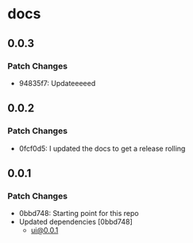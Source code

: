 # docs

## 0.0.3

### Patch Changes

- 94835f7: Updateeeeed

## 0.0.2

### Patch Changes

- 0fcf0d5: I updated the docs to get a release rolling

## 0.0.1

### Patch Changes

- 0bbd748: Starting point for this repo
- Updated dependencies [0bbd748]
  - ui@0.0.1
